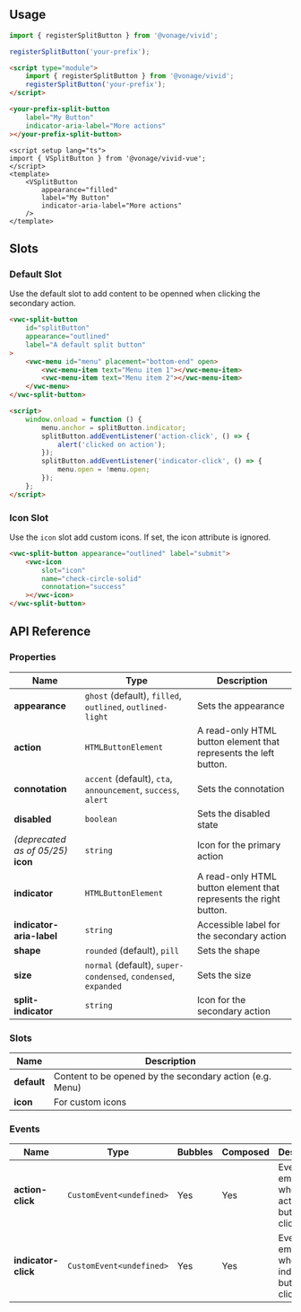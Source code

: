 ## Usage

<vwc-tabs gutters="none" activeid="vue-tab">
<vwc-tab label="Web component" id="web-tab"></vwc-tab>
<vwc-tab-panel>

```js
import { registerSplitButton } from '@vonage/vivid';

registerSplitButton('your-prefix');
```

```html preview
<script type="module">
	import { registerSplitButton } from '@vonage/vivid';
	registerSplitButton('your-prefix');
</script>

<your-prefix-split-button
	label="My Button"
	indicator-aria-label="More actions"
></your-prefix-split-button>
```

</vwc-tab-panel>
<vwc-tab label="Vue" id="vue-tab"></vwc-tab>
<vwc-tab-panel>

```vue preview
<script setup lang="ts">
import { VSplitButton } from '@vonage/vivid-vue';
</script>
<template>
	<VSplitButton
		appearance="filled"
		label="My Button"
		indicator-aria-label="More actions"
	/>
</template>
```

</vwc-tab-panel>
</vwc-tabs>

## Slots

### Default Slot

Use the default slot to add content to be openned when clicking the secondary action.

```html preview 180px
<vwc-split-button
	id="splitButton"
	appearance="outlined"
	label="A default split button"
>
	<vwc-menu id="menu" placement="bottom-end" open>
		<vwc-menu-item text="Menu item 1"></vwc-menu-item>
		<vwc-menu-item text="Menu item 2"></vwc-menu-item>
	</vwc-menu>
</vwc-split-button>

<script>
	window.onload = function () {
		menu.anchor = splitButton.indicator;
		splitButton.addEventListener('action-click', () => {
			alert('clicked on action');
		});
		splitButton.addEventListener('indicator-click', () => {
			menu.open = !menu.open;
		});
	};
</script>
```

### Icon Slot

Use the `icon` slot add custom icons. If set, the icon attribute is ignored.

```html preview
<vwc-split-button appearance="outlined" label="submit">
	<vwc-icon
		slot="icon"
		name="check-circle-solid"
		connotation="success"
	></vwc-icon>
</vwc-split-button>
```

## API Reference

### Properties

<div class="table-wrapper">

| Name                                   | Type                                                           | Description                                                       |
| -------------------------------------- | -------------------------------------------------------------- | ----------------------------------------------------------------- |
| **appearance**                         | `ghost` (default), `filled`, `outlined`, `outlined-light`      | Sets the appearance                                               |
| **action**                             | `HTMLButtonElement`                                            | A read-only HTML button element that represents the left button.  |
| **connotation**                        | `accent` (default), `cta`, `announcement`, `success`, `alert`  | Sets the connotation                                              |
| **disabled**                           | `boolean`                                                      | Sets the disabled state                                           |
| _(deprecated as of 05/25)_<br>**icon** | `string`                                                       | Icon for the primary action                                       |
| **indicator**                          | `HTMLButtonElement`                                            | A read-only HTML button element that represents the right button. |
| **indicator-aria-label**               | `string`                                                       | Accessible label for the secondary action                         |
| **shape**                              | `rounded` (default), `pill`                                    | Sets the shape                                                    |
| **size**                               | `normal` (default), `super-condensed`, `condensed`, `expanded` | Sets the size                                                     |
| **split-indicator**                    | `string`                                                       | Icon for the secondary action                                     |

</div>

### Slots

<div class="table-wrapper">

| Name        | Description                                              |
| ----------- | -------------------------------------------------------- |
| **default** | Content to be opened by the secondary action (e.g. Menu) |
| **icon**    | For custom icons                                         |

</div>

### Events

<div class="table-wrapper">

| Name                | Type                     | Bubbles | Composed | Description                                        |
| ------------------- | ------------------------ | ------- | -------- | -------------------------------------------------- |
| **action-click**    | `CustomEvent<undefined>` | Yes     | Yes      | Event emitted when the action button is clicked    |
| **indicator-click** | `CustomEvent<undefined>` | Yes     | Yes      | Event emitted when the indicator button is clicked |

</div>
